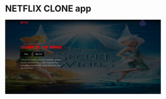 # NETFLIX CLONE app
![alt text](https://github.com/Khaled-Sa1em/netflix-clone/blob/main/netflix.png?raw=true)

